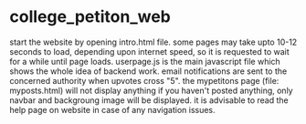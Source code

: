 # college_petiton_web
start the website by opening intro.html file.
some pages may take upto 10-12 seconds to load, depending upon internet speed, so it is requested to wait for a while until page loads.
userpage.js is the main javascript file which shows the whole idea of backend work.
email notifications are sent to the concerned authority when upvotes cross "5".
the mypetitons page (file: myposts.html) will not display anything if you haven't posted anything, only navbar and backgroung image will be displayed.
it is advisable to read the help page on website in case of any navigation issues.


